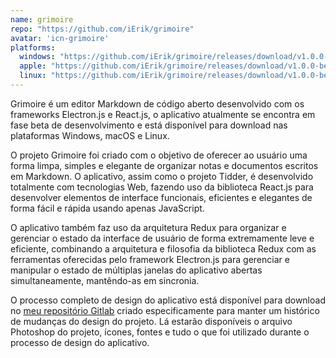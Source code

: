 ```yaml
---
name: grimoire
repo: "https://github.com/iErik/grimoire"
avatar: 'icn-grimoire'
platforms:
  windows: "https://github.com/iErik/grimoire/releases/download/v1.0.0-beta.1/Grimoire-Beta-win.exe"
  apple: "https://github.com/iErik/grimoire/releases/download/v1.0.0-beta.1/Grimoire-Beta-mac.zip"
  linux: "https://github.com/iErik/grimoire/releases/download/v1.0.0-beta.1/Grimoire-Beta-linux.AppImage"
---
```

Grimoire é um editor Markdown de código aberto desenvolvido com os frameworks
Electron.js e React.js, o aplicativo atualmente se encontra em fase beta de
desenvolvimento e está disponível para download nas plataformas Windows, macOS
e Linux.

O projeto Grimoire foi criado com o objetivo de oferecer ao usuário uma forma
limpa, simples e elegante de organizar notas e documentos escritos em Markdown.
O aplicativo, assim como o projeto Tidder, é desenvolvido totalmente com
tecnologias Web, fazendo uso da biblioteca React.js para desenvolver elementos
de interface funcionais, eficientes e elegantes de forma fácil e rápida usando
apenas JavaScript.

O aplicativo também faz uso da arquitetura Redux para organizar e gerenciar o
estado da interface de usuário de forma extremamente leve e eficiente,
combinando a arquitetura e filosofia da biblioteca Redux com as ferramentas
oferecidas pelo framework Electron.js para gerenciar e manipular o estado de
múltiplas janelas do aplicativo abertas simultaneamente, mantêndo-as em
sincronia.

O processo completo de design do aplicativo está disponível para download no
[meu repositório Gitlab](https://gitlab.com/Isidore/grimoire-mockup) criado
especificamente para manter um histórico de mudanças do design do projeto.
Lá estarão disponíveis o arquivo Photoshop do projeto, ícones, fontes e tudo o
que foi utilizado durante o processo de design do aplicativo.
